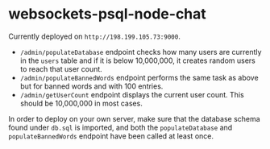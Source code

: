 # websockets-psql-node-chat

Currently deployed on `http://198.199.105.73:9000`.

- `/admin/populateDatabase` endpoint checks how many users are currently in the `users` table and if it is below 10,000,000, it creates random users to reach that user count.
- `/admin/populateBannedWords` endpoint performs the same task as above but for banned words and with 100 entries.
- `/admin/getUserCount` endpoint displays the current user count. This should be 10,000,000 in most cases.

In order to deploy on your own server, make sure that the database schema found under `db.sql` is imported, and both the `populateDatabase` and `populateBannedWords` endpoint have been called at least once.
